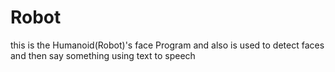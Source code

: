 # Robot
this is the Humanoid(Robot)'s face Program and also is used to detect faces and then say something using text to speech
